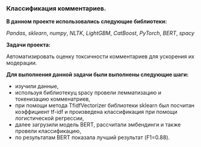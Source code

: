 ### Классификация комментариев.

**В данном проекте использовались следующие библиотеки:**

*Pandas*,
*sklearn*,
*numpy*,
*NLTK*,
*LightGBM*,
*CatBoost*,
*PyTorch*,
*BERT*,
*spacy*

**Задачи проекта:**

Автоматизировать оценку токсичности комментариев для ускорения их модерации.

**Для выполнения данной задачи были выполнены следующие шаги:**

- изучили данные,
- используя библиотекуц spacy провели лемматизацию и токенизацию комменатриев,
- при помощи метода TfidfVectorizer библиотеки sklearn был посчитан коэффициент tf-idf и произведена классификация при помощи логистической регрессии,
- далее загрузили модель BERT, рассчитали эмбендинги и также провели классификацию,
- по результатам BERT показала лучший результат (F1=0.88).
